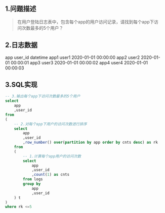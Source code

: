 ## 1.问题描述
> 在用户登陆日志表中，包含每个app的用户访问记录，请找到每个app下访问次数最多的5个用户？
## 2.日志数据
app     user_id     datetime
app1    user1       2020-01-01 00:00:00
app2    user2       2020-01-01 00:00:01
app3    user3       2020-01-01 00:00:02
app4    user4       2020-01-01 00:00:03

## 3.SQL实现
```sql
-- 3.输出每个app下访问次数最多的5个用户
select
    app
    ,user_id
from
(
    -- 2.对每个app下用户的访问次数进行排序
    select
        app
        ,user_id
        ,row_number() over(partition by app order by cnts desc) as rk
    from
    (
        -- 1.计算每个app用户的访问次数
        select 
            app
            ,user_id
            ,count(1) as cnts
        from logs
        group by 
            app
            ,user_id
    ) t 
)
where rk <=5
```
